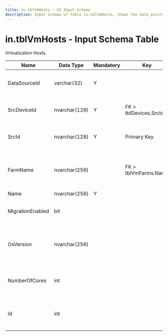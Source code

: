 ```yaml
---
title: in.tblVmHosts - UI Input Schema
description: Input Schema of Table in.tblVmHosts, shows the data points and types included on this table.
---
```

# in.tblVmHosts - Input Schema Table

Virtualization Hosts.​

| Name             | Data Type     | Mandatory | Key                   | Comment                                                   |
|------------------|---------------|-----------|-----------------------|-----------------------------------------------------------|
| DataSour​​ceId     | varchar(32)   | Y         |                       | Unique ID of the source of this record.​                   |
| SrcDeviceId      | nvarchar(128) | Y         | FK > tblDevices.SrcId | Device this virtualization host is installed on.          |
| ​SrcId            | ​nvarchar(128) | Y         | Primary Key​           | Unique ID of this host in its resp. data source.​​          |
| FarmName         | nvarchar(256) |           | FK > tblVmFarms&#46;Name  | Name of the farm or cluster​ this host belongs to, if any. |
| Name             | nvarchar(256) | Y​​​         |                       |                                                           |
| MigrationEnabled | bit           |           |                       | True if Migration is enabled on this host.                |
| OsVersion        | nvarchar(256) |           |                       | Version of the Operating System installed on this host.   |
| NumberOfCores    | int           |           |                       | Total number of CPU cores installed in this host.         |
| Id               | int           |           |                       | Generated during import. Leave empty.                     |